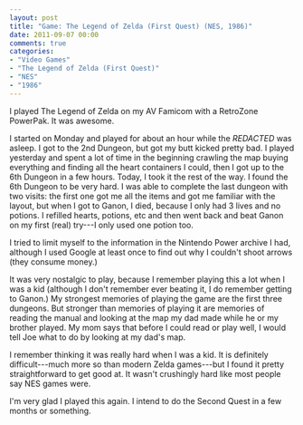 ```yaml
---
layout: post
title: "Game: The Legend of Zelda (First Quest) (NES, 1986)"
date: 2011-09-07 00:00
comments: true
categories:
- "Video Games"
- "The Legend of Zelda (First Quest)"
- "NES"
- "1986"
---
```


I played The Legend of Zelda on my AV Famicom with a RetroZone
PowerPak. It was awesome.

I started on Monday and played for about an hour while the *REDACTED*
was asleep. I got to the 2nd Dungeon, but got my butt kicked
pretty bad. I played yesterday and spent a lot of time in the
beginning crawling the map buying everything and finding all the
heart containers I could, then I got up to the 6th Dungeon in a
few hours. Today, I took it the rest of the way. I found the 6th
Dungeon to be very hard. I was able to complete the last dungeon
with two visits: the first one got me all the items and got me
familiar with the layout, but when I got to Ganon, I died, because
I only had 3 lives and no potions. I refilled hearts, potions, etc
and then went back and beat Ganon on my first (real) try---I only
used one potion too.

I tried to limit myself to the information in the Nintendo Power
archive I had, although I used Google at least once to find out
why I couldn't shoot arrows (they consume money.)

It was very nostalgic to play, because I remember playing this a
lot when I was a kid (although I don't remember ever beating it, I
do remember getting to Ganon.) My strongest memories of playing
the game are the first three dungeons. But stronger than memories
of playing it are memories of reading the manual and looking at
the map my dad made while he or my brother played. My mom says
that before I could read or play well, I would tell Joe what to do
by looking at my dad's map.

I remember thinking it was really hard when I was a kid. It is
definitely difficult---much more so than modern Zelda games---but
I found it pretty straightforward to get good at. It wasn't
crushingly hard like most people say NES games were.

I'm very glad I played this again. I intend to do the Second Quest
in a few months or something.
